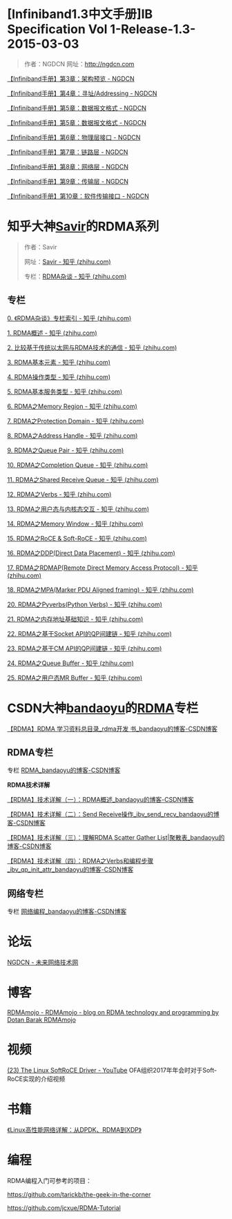 # [Infiniband1.3中文手册]IB Specification Vol 1-Release-1.3-2015-03-03

> 作者：NGDCN
> 网址：http://ngdcn.com

[【Infiniband手册】第3章：架构预览 - NGDCN](https://ngdcn.com/post/94.html)

[【Infiniband手册】第4章：寻址/Addressing - NGDCN](https://ngdcn.com/post/96.html)

[【Infiniband手册】第5章：数据报文格式 - NGDCN](https://ngdcn.com/post/97.html)

[【Infiniband手册】第5章：数据报文格式 - NGDCN](https://ngdcn.com/post/97.html)

[【Infiniband手册】第6章：物理层接口 - NGDCN](https://ngdcn.com/post/104.html)

[【Infiniband手册】第7章：链路层 - NGDCN](https://ngdcn.com/post/105.html)

[【Infiniband手册】第8章：网络层 - NGDCN](https://ngdcn.com/post/106.html)

[【Infiniband手册】第9章：传输层 - NGDCN](https://ngdcn.com/post/107.html)

[【Infiniband手册】第10章：软件传输接口 - NGDCN](https://ngdcn.com/post/148.html)

# 知乎大神[Savir](https://www.zhihu.com/people/saviour-li)的RDMA系列

> 作者：Savir
>
> 网址：[Savir - 知乎 (zhihu.com)](https://www.zhihu.com/people/saviour-li)
>
> 专栏：[RDMA杂谈 - 知乎 (zhihu.com)](https://www.zhihu.com/column/c_1231181516811390976)

## 专栏

[0. 《RDMA杂谈》专栏索引 - 知乎 (zhihu.com)](https://zhuanlan.zhihu.com/p/164908617)

[1. RDMA概述 - 知乎 (zhihu.com)](https://zhuanlan.zhihu.com/p/138874738)

[2. 比较基于传统以太网与RDMA技术的通信 - 知乎 (zhihu.com)](https://zhuanlan.zhihu.com/p/139548242)

[3. RDMA基本元素 - 知乎 (zhihu.com)](https://zhuanlan.zhihu.com/p/141267386)

[4. RDMA操作类型 - 知乎 (zhihu.com)](https://zhuanlan.zhihu.com/p/142175657)

[5. RDMA基本服务类型 - 知乎 (zhihu.com)](https://zhuanlan.zhihu.com/p/144099636)

[6. RDMA之Memory Region - 知乎 (zhihu.com)](https://zhuanlan.zhihu.com/p/156975042)

[7. RDMA之Protection Domain - 知乎 (zhihu.com)](https://zhuanlan.zhihu.com/p/159493100)

[8. RDMA之Address Handle - 知乎 (zhihu.com)](https://zhuanlan.zhihu.com/p/163552044)

[9. RDMA之Queue Pair - 知乎 (zhihu.com)](https://zhuanlan.zhihu.com/p/195757767)

[10. RDMA之Completion Queue - 知乎 (zhihu.com)](https://zhuanlan.zhihu.com/p/259650980)

[11. RDMA之Shared Receive Queue - 知乎 (zhihu.com)](https://zhuanlan.zhihu.com/p/279904125)

[12. RDMA之Verbs - 知乎 (zhihu.com)](https://zhuanlan.zhihu.com/p/329198771)

[13. RDMA之用户态与内核态交互 - 知乎 (zhihu.com)](https://zhuanlan.zhihu.com/p/346708569)

[14. RDMA之Memory Window - 知乎 (zhihu.com)](https://zhuanlan.zhihu.com/p/353590347)

[15. RDMA之RoCE & Soft-RoCE - 知乎 (zhihu.com)](https://zhuanlan.zhihu.com/p/361740115)

[16. RDMA之DDP(Direct Data Placement) - 知乎 (zhihu.com)](https://zhuanlan.zhihu.com/p/408817872)

[17. RDMA之RDMAP(Remote Direct Memory Access Protocol) - 知乎 (zhihu.com)](https://zhuanlan.zhihu.com/p/421211722)

[18. RDMA之MPA(Marker PDU Aligned framing) - 知乎 (zhihu.com)](https://zhuanlan.zhihu.com/p/435467605)

[20. RDMA之Pyverbs(Python Verbs) - 知乎 (zhihu.com)](https://zhuanlan.zhihu.com/p/455174484)

[21. RDMA之内存地址基础知识 - 知乎 (zhihu.com)](https://zhuanlan.zhihu.com/p/463199854)

[22. RDMA之基于Socket API的QP间建链 - 知乎 (zhihu.com)](https://zhuanlan.zhihu.com/p/476407641)

[23. RDMA之基于CM API的QP间建链 - 知乎 (zhihu.com)](https://zhuanlan.zhihu.com/p/494826608)

[24. RDMA之Queue Buffer - 知乎 (zhihu.com)](https://zhuanlan.zhihu.com/p/565736840)

[25. RDMA之用户态MR Buffer - 知乎 (zhihu.com)](https://zhuanlan.zhihu.com/p/642286038)

# CSDN大神[bandaoyu](https://blog.csdn.net/bandaoyu?type=blog)的[RDMA](https://blog.csdn.net/bandaoyu/category_11340014.html)专栏

[【RDMA】RDMA 学习资料总目录_rdma开发 书_bandaoyu的博客-CSDN博客](https://blog.csdn.net/bandaoyu/article/details/120485737)

## RDMA专栏

专栏 [RDMA_bandaoyu的博客-CSDN博客](https://blog.csdn.net/bandaoyu/category_11340014.html)

**RDMA技术详解**

[【RDMA】技术详解（一）：RDMA概述_bandaoyu的博客-CSDN博客](https://blog.csdn.net/bandaoyu/article/details/112859853)

[【RDMA】技术详解（二）：Send Receive操作_ibv_send_recv_bandaoyu的博客-CSDN博客](https://blog.csdn.net/bandaoyu/article/details/112859932)

[【RDMA】技术详解（三）：理解RDMA Scatter Gather List|聚散表_bandaoyu的博客-CSDN博客](https://blog.csdn.net/bandaoyu/article/details/112859981)

[【RDMA】技术详解（四）：RDMA之Verbs和编程步骤_ibv_qp_init_attr_bandaoyu的博客-CSDN博客](https://blog.csdn.net/bandaoyu/article/details/112860396)

## 网络专栏

专栏 [网络编程_bandaoyu的博客-CSDN博客](https://blog.csdn.net/bandaoyu/category_8400071.html)

# 论坛

[NGDCN - 未来网络技术网](https://ngdcn.com/)

# 博客

[RDMAmojo - RDMAmojo - blog on RDMA technology and programming by Dotan Barak RDMAmojo](http://www.rdmamojo.com/)

# 视频

[(23) The Linux SoftRoCE Driver - YouTube](https://www.youtube.com/watch?v=NumH5YeVjHU) OFA组织2017年年会时对于Soft-RoCE实现的介绍视频

# 书籍

[《Linux高性能网络详解：从DPDK、RDMA到XDP》](https://book.douban.com/subject/36322557/)

# 编程

RDMA编程入门可参考的项目：

https://github.com/tarickb/the-geek-in-the-corner

https://github.com/jcxue/RDMA-Tutorial






